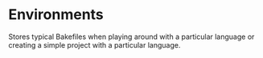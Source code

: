 Environments
============

Stores typical Bakefiles when playing around with a particular language or
creating a simple project with a particular language.
